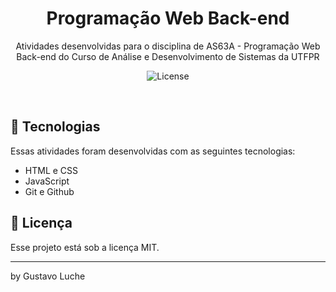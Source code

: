 <h1 align="center"> Programação Web Back-end </h1>

<p align="center">
Atividades desenvolvidas para o disciplina de AS63A - Programação Web Back-end do Curso de Análise e Desenvolvimento de Sistemas da UTFPR<br/>

<p align="center">
  <img alt="License" src="https://img.shields.io/static/v1?label=license&message=MIT&color=49AA26&labelColor=000000">
</p>

<br>


## 🚀 Tecnologias

Essas atividades foram desenvolvidas com as seguintes tecnologias:

- HTML e CSS
- JavaScript
- Git e Github

## 📝 Licença

Esse projeto está sob a licença MIT.

---

by Gustavo Luche
